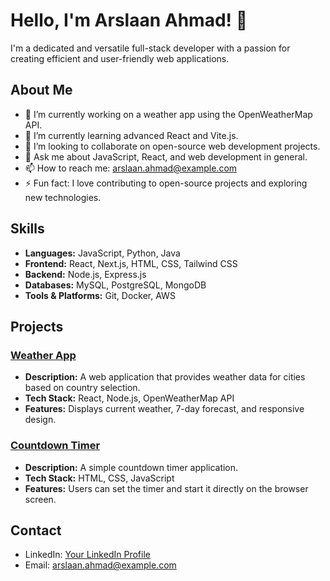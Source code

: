 # Hello, I'm Arslaan Ahmad! 👋

I'm a dedicated and versatile full-stack developer with a passion for creating efficient and user-friendly web applications.

## About Me

- 🔭 I’m currently working on a weather app using the OpenWeatherMap API.
- 🌱 I’m currently learning advanced React and Vite.js.
- 👯 I’m looking to collaborate on open-source web development projects.
- 💬 Ask me about JavaScript, React, and web development in general.
- 📫 How to reach me: [arslaan.ahmad@example.com](mailto:arslaan.ahmad@example.com)
- ⚡ Fun fact: I love contributing to open-source projects and exploring new technologies.

## Skills

- **Languages:** JavaScript, Python, Java
- **Frontend:** React, Next.js, HTML, CSS, Tailwind CSS
- **Backend:** Node.js, Express.js
- **Databases:** MySQL, PostgreSQL, MongoDB
- **Tools & Platforms:** Git, Docker, AWS

## Projects

### [Weather App](https://github.com/Arslaan027/weather-app)
- **Description:** A web application that provides weather data for cities based on country selection.
- **Tech Stack:** React, Node.js, OpenWeatherMap API
- **Features:** Displays current weather, 7-day forecast, and responsive design.

### [Countdown Timer](https://github.com/Arslaan027/countdown-timer)
- **Description:** A simple countdown timer application.
- **Tech Stack:** HTML, CSS, JavaScript
- **Features:** Users can set the timer and start it directly on the browser screen.

## Contact

- LinkedIn: [Your LinkedIn Profile](https://www.linkedin.com/in/arslaan-ahmad/)
- Email: [arslaan.ahmad@example.com](mailto:arslaan.ahmad@example.com)
